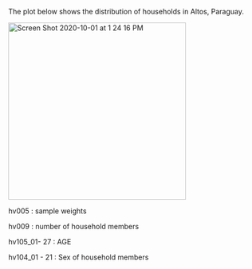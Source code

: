 The plot below shows the distribution of households in Altos, Paraguay.


<img width="356" alt="Screen Shot 2020-10-01 at 1 24 16 PM" src="https://user-images.githubusercontent.com/60228365/94925354-112d1880-048d-11eb-841f-fbb742667092.png">

hv005 : sample weights

hv009 : number of household members 

hv105_01- 27 : AGE
  
hv104_01 - 21 : Sex of household members 
